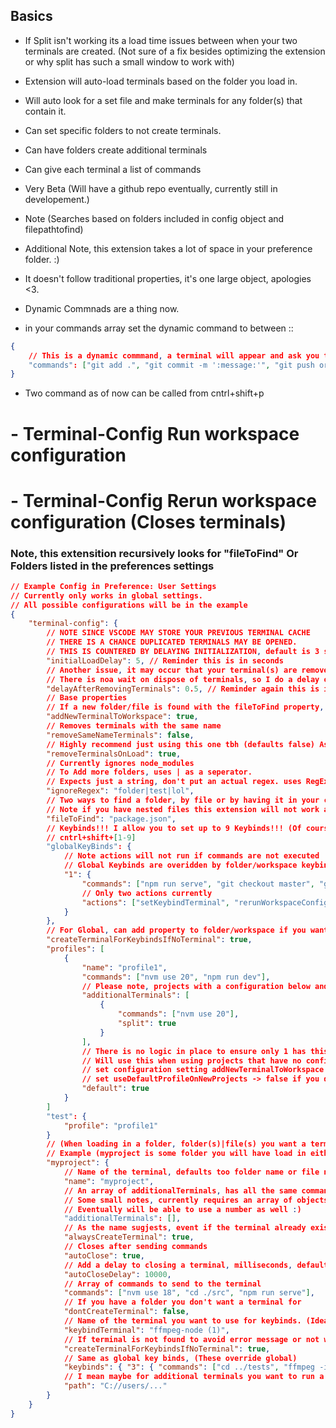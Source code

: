 ## Basics

- If Split isn't working its a load time issues between when your two terminals are created. 
(Not sure of a fix besides optimizing the extension or why split has such a small window to work with)

- Extension will auto-load terminals based on the folder you load in.
- Will auto look for a set file and make terminals for any folder(s) that contain it.
- Can set specific folders to not create terminals.
- Can have folders create additional terminals
- Can give each terminal a list of commands
- Very Beta (Will have a github repo eventually, currently still in developement.)

- Note (Searches based on folders included in config object and filepathtofind)
- Additional Note, this extension takes a lot of space in your preference folder. :)
- It doesn't follow traditional properties, it's one large object, apologies <3.

- Dynamic Commnads are a thing now.
- in your commands array set the dynamic command to between ::
```json
{
    // This is a dynamic commmand, a terminal will appear and ask you to insert the value for :message:
    "commands": ["git add .", "git commit -m ':message:'", "git push origin @"]
}
```

- Two command as of now can be called from cntrl+shift+p
# - Terminal-Config Run workspace configuration
# - Terminal-Config Rerun workspace configuration (Closes terminals)

### Note, this extensition recursively looks for "fileToFind" Or Folders listed in the preferences settings

```json
// Example Config in Preference: User Settings
// Currently only works in global settings.
// All possible configurations will be in the example
{
    "terminal-config": {
        // NOTE SINCE VSCODE MAY STORE YOUR PREVIOUS TERMINAL CACHE
        // THERE IS A CHANCE DUPLICATED TERMINALS MAY BE OPENED.
        // THIS IS COUNTERED BY DELAYING INITIALIZATION, default is 3 seconds (Adjust accordingly)
        "initialLoadDelay": 5, // Reminder this is in seconds
        // Another issue, it may occur that your terminal(s) are removed, but no terminal is displayed on load or after re-running configuartion
        // There is noa wait on dispose of terminals, so I do a delay of 1 seconds naturally feel free to adjust
        "delayAfterRemovingTerminals": 0.5, // Reminder again this is in seconds
        // Base properties
        // If a new folder/file is found with the fileToFind property, will make a basic configuration
        "addNewTerminalToWorkspace": true,
        // Removes terminals with the same name
        "removeSameNameTerminals": false,
        // Highly recommend just using this one tbh (defaults false) As the name suggests removes all terminals on load
        "removeTerminalsOnLoad": true,
        // Currently ignores node_modules
        // To Add more folders, uses | as a seperator.
        // Expects just a string, don't put an actual regex. uses RegExp(..., 'g')
        "ignoreRegex": "folder|test|lol",
        // Two ways to find a folder, by file or by having it in your config. Regardless this extension will look through all folders loaded.
        // Note if you have nested files this extension will not work as expected. (If there is a case for this I'll make a setting to continue after finding expected configurations)
        "fileToFind": "package.json",
        // Keybinds!!! I allow you to set up to 9 Keybinds!!! (Of course its just for terminal operations :))
        // cntrl+shift+[1-9]
        "globalKeyBinds": {
            // Note actions will not run if commands are not executed
            // Global Keybinds are overidden by folder/workspace keybinds
            "1": {
                "commands": ["npm run serve", "git checkout master", "git pull --rebase"],
                // Only two actions currently
                "actions": ["setKeybindTerminal", "rerunWorkspaceConfig"]
            }
        },
        // For Global, can add property to folder/workspace if you want for the same functionality
        "createTerminalForKeybindsIfNoTerminal": true,
        "profiles": [
            {
                "name": "profile1",
                "commands": ["nvm use 20", "npm run dev"],
                // Please note, projects with a configuration below and has additionalTerminals will override this conifguration
                "additionalTerminals": [
                    {
                        "commands": ["nvm use 20"],
                        "split": true
                    }
                ],
                // There is no logic in place to ensure only 1 has this tag currently so please do your best to maintain until futher releases do checks.
                // Will use this when using projects that have no configuration settings
                // set configuration setting addNewTerminalToWorkspace to false (If you don't want projects getting new entries)
                // set useDefaultProfileOnNewProjects -> false if you don't want this behaivor to happen with projects not in the configuration settings
                "default": true
            }
        ]
        "test": {
            "profile": "profile1"
        }
        // (When loading in a folder, folder(s)|file(s) you want a terminal to open need to be named here)
        // Example (myproject is some folder you will have load in either as a subfolder or a main folder.) - FOLDER must exist in editor files otherwise this will not find it.
        "myproject": {
            // Name of the terminal, defaults too folder name or file name.
            "name": "myproject",
            // An array of additionalTerminals, has all the same commands, besides: keybinds, keybindTerminal, dontCreateTerminal, createTerminalForKeybindsIfNoTerminal
            // Some small notes, currently requires an array of objects, please include at least one variable in the object
            // Eventually will be able to use a number as well :)
            "additionalTerminals": [],
            // As the name sugjests, event if the terminal already exists it will create another of it
            "alwaysCreateTerminal": true,
            // Closes after sending commands
            "autoClose": true,
            // Add a delay to closing a terminal, milliseconds, default is 100
            "autoCloseDelay": 10000,
            // Array of commands to send to the terminal
            "commands": ["nvm use 18", "cd ./src", "npm run serve"],
            // If you have a folder you don't want a terminal for
            "dontCreateTerminal": false,
            // Name of the terminal you want to use for keybinds. (Ideally will match a name in base config or additionalTerminals, else will show an error message of not found when trying trying to run commands)
            "keybindTerminal": "ffmpeg-node (1)",
            // If terminal is not found to avoid error message or not working, you can have it create a new terminal!
            "createTerminalForKeybindsIfNoTerminal": true,
            // Same as global key binds, (These override global)
            "keybinds": { "3": { "commands": ["cd ../tests", "ffmpeg -i test.png test.jpg", "node test.js"] } },
            // I mean maybe for additional terminals you want to run a different project?
            "path": "C://users/..."
        }
    }
}
```